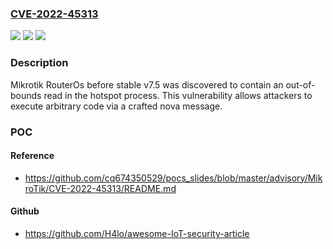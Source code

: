 ### [CVE-2022-45313](https://cve.mitre.org/cgi-bin/cvename.cgi?name=CVE-2022-45313)
![](https://img.shields.io/static/v1?label=Product&message=n%2Fa&color=blue)
![](https://img.shields.io/static/v1?label=Version&message=n%2Fa&color=blue)
![](https://img.shields.io/static/v1?label=Vulnerability&message=n%2Fa&color=brighgreen)

### Description

Mikrotik RouterOs before stable v7.5 was discovered to contain an out-of-bounds read in the hotspot process. This vulnerability allows attackers to execute arbitrary code via a crafted nova message.

### POC

#### Reference
- https://github.com/cq674350529/pocs_slides/blob/master/advisory/MikroTik/CVE-2022-45313/README.md

#### Github
- https://github.com/H4lo/awesome-IoT-security-article

